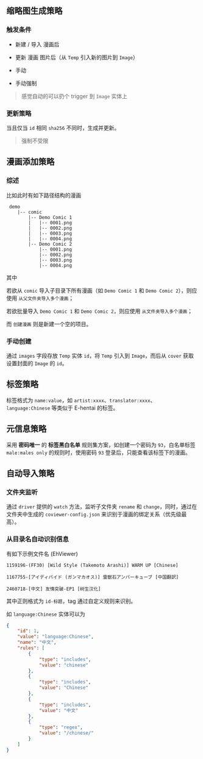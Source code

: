 ## 缩略图生成策略

### 触发条件

- 新建 / 导入 漫画后

- 更新 漫画 图片后（从 `Temp` 引入新的图片到 `Image`）

- 手动

- 手动强制

> 感觉自动的可以扔个 trigger 到 `Image` 实体上

### 更新策略

当且仅当 `id` 相同 `sha256` 不同时，生成并更新。

> 强制不受限

## 漫画添加策略

### 综述

比如此时有如下路径结构的漫画

```
 demo
    |-- comic
        |-- Demo Comic 1
        |   |-- 0001.png
        |   |-- 0002.png
        |   |-- 0003.png
        |   |-- 0004.png
        |-- Demo Comic 2
            |-- 0001.png
            |-- 0002.png
            |-- 0003.png
            |-- 0004.png
```

其中

若欲从 `comic` 导入子目录下所有漫画（如 `Demo Comic 1` 和 `Demo Comic 2`），则应使用 `从父文件夹导入多个漫画`；

若欲批量导入 `Demo Comic 1` 和 `Demo Comic 2`，则应使用 `从文件夹导入多个漫画`；

而 `创建漫画` 则是新建一个空的项目。

### 手动创建

通过 `images` 字段存放 `Temp` 实体 `id`，将 `Temp` 引入到 `Image`，而后从 `cover` 获取设置封面的 `Image` 的 `id`。

## 标签策略

标签格式为 `name:value`，如 `artist:xxxx`、`translator:xxxx`、`language:Chinese` 等类似于 E-hentai 的标签。

## 元信息策略

采用 **密码唯一** 的 **标签黑白名单** 规则集方案，如创建一个密码为 `93`，白名单标签 `male:males only` 的规则时，使用密码 `93` 登录后，只能查看该标签下的漫画。

## 自动导入策略

### 文件夹监听

通过 `driver` 提供的 `watch` 方法，监听子文件夹 `rename` 和 `change`，同时，通过在文件夹中生成的 `coviewer-config.json` 来识别于漫画的绑定关系（优先级最高）。

### 从目录名自动识别信息

有如下示例文件名 (EhViewer)

```
1159196-(FF30) [Wild Style (Takemoto Arashi)] WARM UP [Chinese]

1167755-[アイディバイド (ガンマカオス)] 霊獣石アンバーキューブ [中国翻訳]

2460718-[中文] 友情突破-EP1 [树生汉化]
```

其中正则格式为 `id-标题`，tag 通过自定义规则来识别。

如 `language:Chinese` 实体可以为

```json
{
    "id": 1,
    "value": "language:Chinese",
    "name": "中文",
    "rules": [
        {
            "type": "includes",
            "value": "chinese"
        },
        {
            "type": "includes",
            "value": "Chinese"
        },
        {
            "type": "includes",
            "value": "中文"
        },
        {
            "type": "regex",
            "value": "/chinese/"
        }
    ]
}